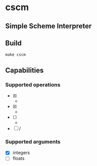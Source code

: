 # cscm

## Simple Scheme Interpreter

## Build

`make cscm`

## Capabilities

### Supported operations

- [x] +
- [x] -
- [ ] *
- [ ] /

### Supported arguments

- [x] integers
- [ ] floats
